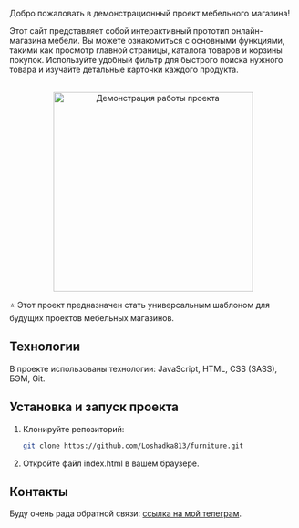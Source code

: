 Добро пожаловать в демонстрационный проект мебельного магазина!

Этот сайт представляет собой интерактивный прототип онлайн-магазина мебели. Вы можете ознакомиться с основными функциями, такими как просмотр главной страницы, каталога товаров и корзины покупок. Используйте удобный фильтр для быстрого поиска нужного товара и изучайте детальные карточки каждого продукта.


<div align="center">
   <br>
   <img src="./furniture.gif" alt="Демонстрация работы проекта" height="350">
</div>

⭐️ Этот проект предназначен стать универсальным шаблоном для будущих проектов мебельных магазинов.


## Технологии
В проекте использованы технологии: JavaScript, HTML, CSS (SASS), БЭМ, Git.

## Установка и запуск проекта
1. Клонируйте репозиторий:
   ```bash
   git clone https://github.com/Loshadka813/furniture.git

2. Откройте файл index.html в вашем браузере.

## Контакты 
Буду очень рада обратной связи: [ссылка на мой телеграм](https://t.me/loshashadka).